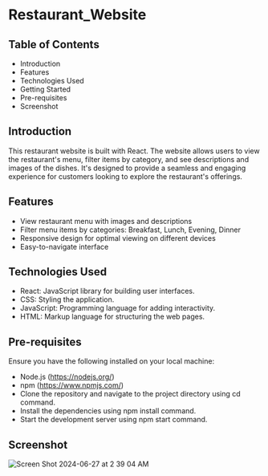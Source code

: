 # Restaurant_Website
## Table of Contents
- Introduction
- Features
- Technologies Used
- Getting Started
- Pre-requisites
- Screenshot

## Introduction
This restaurant website is built with React. The website allows users to view the restaurant's menu, filter items by category, and see descriptions and images of the dishes. It's designed to provide a seamless and engaging experience for customers looking to explore the restaurant's offerings.

## Features
- View restaurant menu with images and descriptions
- Filter menu items by categories: Breakfast, Lunch, Evening, Dinner
- Responsive design for optimal viewing on different devices
- Easy-to-navigate interface

## Technologies Used
- React: JavaScript library for building user interfaces.
- CSS: Styling the application.
- JavaScript: Programming language for adding interactivity.
- HTML: Markup language for structuring the web pages.

## Pre-requisites
Ensure you have the following installed on your local machine:

- Node.js (https://nodejs.org/)
- npm (https://www.npmjs.com/)
- Clone the repository and navigate to the project directory using cd command.
- Install the dependencies using npm install command.
- Start the development server using npm start command.

## Screenshot
![Screen Shot 2024-06-27 at 2 39 04 AM](https://github.com/sr2498/Restaurant_Website/assets/134464080/8ea3ba32-903b-46e5-83b2-c7278061de5d)

